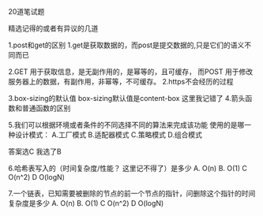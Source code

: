 20道笔试题

精选记得的或者有异议的几道

1.post和get的区别
  1.get是获取数据的，而post是提交数据的,只是它们的语义不同而已

  2.GET 用于获取信息，是无副作用的，是幂等的，且可缓存， 而POST 用于修改服务器上的数据，有副作用，非幂等，不可缓存。
2.https不会经历的过程

3.box-sizing的默认值
  box-sizing默认值是content-box 这里我记错了
4.箭头函数和普通函数的区别

5.我们可以根据环境或者条件的不同选择不同的算法来完成该功能 使用的是哪一种设计模式：
A.工厂模式 B.适配器模式 C.策略模式 D.组合模式

答案选C 我选了B

6.哈希表写入的（时间复杂度/性能？  这里记不得了）是多少
A. O(n) B. O(1) C O(n^2) D O(logN)

7.一个链表，已知需要被删除的节点的前一个节点的指针，问删除这个指针的时间复杂度是多少
A. O(n) B. O(1) C O(n^2) D O(logN)